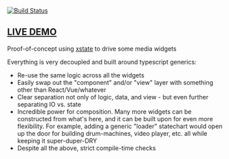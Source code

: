 [![Build Status](https://travis-ci.org/dakom/xstate-media-widgets.svg?branch=master)](https://travis-ci.org/dakom/xstate-media-widgets)

## [LIVE DEMO](https://dakom.github.io/xstate-media-widgets)

Proof-of-concept using [xstate](https://xstate.js.org/docs/) to drive some media widgets 

Everything is very decoupled and built around typescript generics:

* Re-use the same logic across all the widgets
* Easily swap out the "component" and/or "view" layer with something other than React/Vue/whatever
* Clear separation not only of logic, data, and view - but even further separating IO vs. state
* Incredible power for composition. Many more widgets can be constructed from what's here, and it can be built upon for even more flexibility. For example, adding a generic "loader" statechart would open up the door for building drum-machines, video player, etc. all while keeping it super-duper-DRY
* Despite all the above, strict compile-time checks
